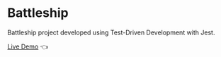 # Battleship

Battleship project developed using Test-Driven Development with Jest.

[Live Demo](https://tphamdo.github.io/battleship/) 👈
